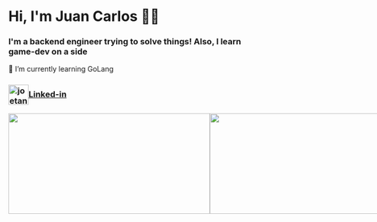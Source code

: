 <h1>Hi, I'm Juan Carlos 👨‍💻</h1>
<h3>I'm a backend engineer trying to solve things! Also, I learn game-dev on a side</h3>
<p>🌱  I’m currently learning GoLang</p>


<h3><a href="https://www.linkedin.com/in/juan-carlos-doniz-doniz/" target="blank"><img align="center" src="https://cdn.jsdelivr.net/npm/simple-icons@3.0.1/icons/linkedin.svg" alt="joetancy" height="40" width="40" />Linked-in </a></h3>

<div style="display: flex; flex-direction: row;">
 <img class="img" style="height:200px; width:400px" src="https://github-readme-stats.vercel.app/api?username=juancarlosdnz&show_icons=true&theme=radical" />
 <img class="img" style="height:200px; width:400px" src="https://github-readme-stats.vercel.app/api/top-langs/?username=juancarlosdnz&theme=radical&layout=compact" />
</div>
